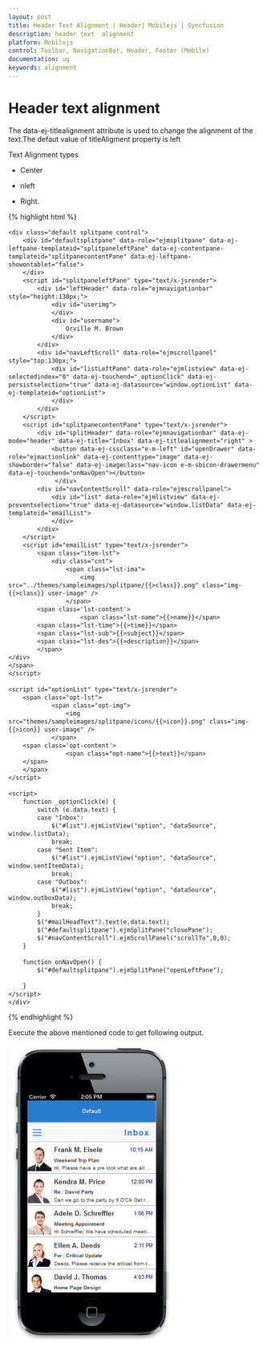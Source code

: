 ```yaml
---
layout: post
title: Header Text Alignment | Header| Mobilejs | Syncfusion
description: header text  alignment
platform: Mobilejs
control: Toolbar, NavigationBar, Header, Footer (Mobile)
documentation: ug
keywords: alignment
---
```


# Header text alignment

The data-ej-titlealignment  attribute is used to change the alignment of the text.The defaut value of titleAligment property is left

Text Alignment types

* Center

* nleft

* Right.

{% highlight html %}

    <div class="default splitpane control">
        <div id="defaultsplitpane" data-role="ejmsplitpane" data-ej-leftpane-templateid="splitpaneleftPane" data-ej-contentpane-templateid="splitpanecontentPane" data-ej-leftpane-showontablet="false">
        </div>
        <script id="splitpaneleftPane" type="text/x-jsrender">
            <div id="leftHeader" data-role="ejmnavigationbar" style="height:130px;">
                <div id="userimg">
                </div>
                <div id="username">
                    Orville M. Brown
                </div>
            </div>
            <div id="navLeftScroll" data-role="ejmscrollpanel" style="top:130px;">
                <div id="listLeftPane" data-role="ejmlistview" data-ej-selectedindex="0" data-ej-touchend="_optionClick" data-ej-persistselection="true" data-ej-datasource="window.optionList" data-ej-templateid="optionList">
                </div>
            </div>
        </script>
        <script id="splitpanecontentPane" type="text/x-jsrender">
            <div id="splitHeader" data-role="ejmnavigationbar" data-ej-mode="header" data-ej-title="Inbox" data-ej-titlealignment="right" >
                <button data-ej-cssclass="e-m-left" id="openDrawer" data-role="ejmactionlink" data-ej-contenttype="image" data-ej-showborder="false" data-ej-imageclass="nav-icon e-m-sbicon-drawermenu" data-ej-touchend="onNavOpen"></button>
                 </div>
            <div id="navContentScroll" data-role="ejmscrollpanel">
                <div id="list" data-role="ejmlistview" data-ej-preventselection="true" data-ej-datasource="window.listData" data-ej-templateid="emailList">
                </div>
            </div>
        </script>
        <script id="emailList" type="text/x-jsrender">
            <span class="item-lst">
                <div class="cnt">
                    <span class="lst-ima">
                        <img src="../themes/sampleimages/splitpane/{{>class}}.png" class="img-{{>class}} user-image" />
                    </span>
            <span class='lst-content'>
                        <span class="lst-name">{{>name}}</span>
            <span class="lst-time">{{>time}}</span>
            <span class="lst-sub">{{>subject}}</span>
            <span class="lst-des">{{>description}}</span>
            </span>
    </div>
    </span>
    </script>

    <script id="optionList" type="text/x-jsrender">
        <span class="opt-lst">
                <span class="opt-img">
                    <img src="themes/sampleimages/splitpane/icons/{{>icon}}.png" class="img-{{>icon}} user-image" />
                </span>
        <span class='opt-content'>
                    <span class="opt-name">{{>text}}</span>
        </span>
        </span>
    </script>

    <script>
        function _optionClick(e) {
            switch (e.data.text) {
            case "Inbox":
                $("#list").ejmListView("option", "dataSource", window.listData);
                break;
            case "Sent Item":
                $("#list").ejmListView("option", "dataSource", window.sentItemData);
                break;
            case "Outbox":
                $("#list").ejmListView("option", "dataSource", window.outboxData);
                break;
            }
            $("#mailHeadText").text(e.data.text);
            $("#defaultsplitpane").ejmSplitPane("closePane");
            $("#navContentScroll").ejmScrollPanel("scrollTo",0,0);
        }

        function onNavOpen() {
            $("#defaultsplitpane").ejmSplitPane("openLeftPane");

        }
    </script>
    </div>

{% endhighlight %}

Execute the above mentioned code to get following output.

![](Header-Alignment-images/Header-Alignment-img1.png)